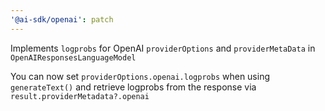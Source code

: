 ```yaml
---
'@ai-sdk/openai': patch
---
```


Implements `logprobs` for OpenAI `providerOptions` and `providerMetaData` in `OpenAIResponsesLanguageModel`

You can now set `providerOptions.openai.logprobs` when using `generateText()` and retrieve logprobs from the response via `result.providerMetadata?.openai`
